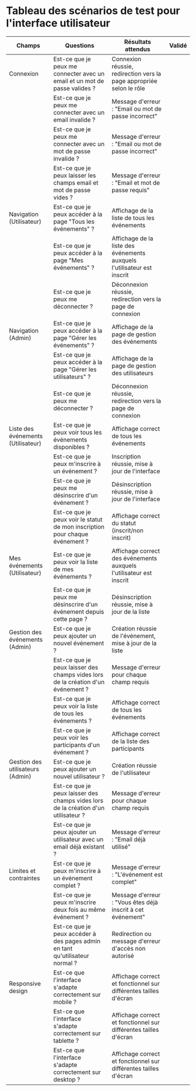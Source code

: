 # Tableau des scénarios de test pour l'interface utilisateur

| Champs | Questions | Résultats attendus | Validé |
|--------|-----------|---------------------|--------|
| Connexion | Est-ce que je peux me connecter avec un email et un mot de passe valides ? | Connexion réussie, redirection vers la page appropriée selon le rôle | |
| | Est-ce que je peux me connecter avec un email invalide ? | Message d'erreur : "Email ou mot de passe incorrect" | |
| | Est-ce que je peux me connecter avec un mot de passe invalide ? | Message d'erreur : "Email ou mot de passe incorrect" | |
| | Est-ce que je peux laisser les champs email et mot de passe vides ? | Message d'erreur : "Email et mot de passe requis" | |
| Navigation (Utilisateur) | Est-ce que je peux accéder à la page "Tous les événements" ? | Affichage de la liste de tous les événements | |
| | Est-ce que je peux accéder à la page "Mes événements" ? | Affichage de la liste des événements auxquels l'utilisateur est inscrit | |
| | Est-ce que je peux me déconnecter ? | Déconnexion réussie, redirection vers la page de connexion | |
| Navigation (Admin) | Est-ce que je peux accéder à la page "Gérer les événements" ? | Affichage de la page de gestion des événements | |
| | Est-ce que je peux accéder à la page "Gérer les utilisateurs" ? | Affichage de la page de gestion des utilisateurs | |
| | Est-ce que je peux me déconnecter ? | Déconnexion réussie, redirection vers la page de connexion | |
| Liste des événements (Utilisateur) | Est-ce que je peux voir tous les événements disponibles ? | Affichage correct de tous les événements | |
| | Est-ce que je peux m'inscrire à un événement ? | Inscription réussie, mise à jour de l'interface | |
| | Est-ce que je peux me désinscrire d'un événement ? | Désinscription réussie, mise à jour de l'interface | |
| | Est-ce que je peux voir le statut de mon inscription pour chaque événement ? | Affichage correct du statut (inscrit/non inscrit) | |
| Mes événements (Utilisateur) | Est-ce que je peux voir la liste de mes événements ? | Affichage correct des événements auxquels l'utilisateur est inscrit | |
| | Est-ce que je peux me désinscrire d'un événement depuis cette page ? | Désinscription réussie, mise à jour de la liste | |
| Gestion des événements (Admin) | Est-ce que je peux ajouter un nouvel événement ? | Création réussie de l'événement, mise à jour de la liste | |
| | Est-ce que je peux laisser des champs vides lors de la création d'un événement ? | Message d'erreur pour chaque champ requis | |
| | Est-ce que je peux voir la liste de tous les événements ? | Affichage correct de tous les événements | |
| | Est-ce que je peux voir les participants d'un événement ? | Affichage correct de la liste des participants | |
| Gestion des utilisateurs (Admin) | Est-ce que je peux ajouter un nouvel utilisateur ? | Création réussie de l'utilisateur | |
| | Est-ce que je peux laisser des champs vides lors de la création d'un utilisateur ? | Message d'erreur pour chaque champ requis | |
| | Est-ce que je peux ajouter un utilisateur avec un email déjà existant ? | Message d'erreur : "Email déjà utilisé" | |
| Limites et contraintes | Est-ce que je peux m'inscrire à un événement complet ? | Message d'erreur : "L'événement est complet" | |
| | Est-ce que je peux m'inscrire deux fois au même événement ? | Message d'erreur : "Vous êtes déjà inscrit à cet événement" | |
| | Est-ce que je peux accéder à des pages admin en tant qu'utilisateur normal ? | Redirection ou message d'erreur d'accès non autorisé | |
| Responsive design | Est-ce que l'interface s'adapte correctement sur mobile ? | Affichage correct et fonctionnel sur différentes tailles d'écran | |
| | Est-ce que l'interface s'adapte correctement sur tablette ? | Affichage correct et fonctionnel sur différentes tailles d'écran | |
| | Est-ce que l'interface s'adapte correctement sur desktop ? | Affichage correct et fonctionnel sur différentes tailles d'écran | |
